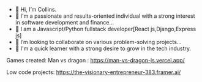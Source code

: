 - 👋 Hi, I’m Collins.
- 👀 I'm a passionate and results-oriented individual with a strong interest in software development and finance...
- 🌱 I am a Javascript/Python fullstack developer[React js,Django,Express js]
- 💞️ I’m looking to collaborate on various problem-solving projects...
- 🌱 I'm a quick learner with a strong desire to grow in the tech industry.

Games created: 
Man vs dragon : https://man-vs-dragon-js.vercel.app/

Low code projects:
https://the-visionary-entrepreneur-383.framer.ai/

